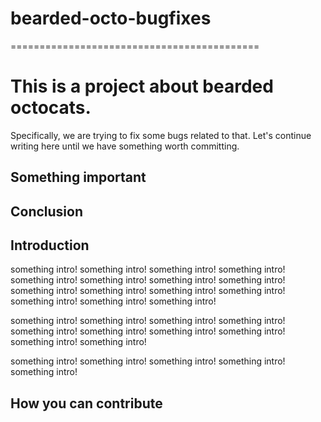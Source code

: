 # bearded-octo-bugfixes
===========================================

# This is a project about bearded octocats. 

Specifically, we are trying to fix some bugs related to that.
Let's continue writing here until we have something worth committing.

## Something important

## Conclusion


## Introduction

something intro! something intro! something intro! something intro! something intro! 
something intro! something intro! something intro! something intro! something intro! 
something intro! something intro! something intro! something intro! something intro! 

something intro! something intro! something intro! something intro! something intro! 
something intro! something intro! something intro! something intro! something intro! 


something intro! something intro! something intro! something intro! something intro! 



## How you can contribute
